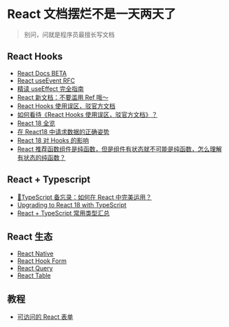 # React 文档摆烂不是一天两天了

> 别问，问就是程序员最擅长写文档

## React Hooks

- [React Docs BETA](https://beta.reactjs.org/)
- [React useEvent RFC](https://github.com/reactjs/rfcs/blob/useevent/text/0000-useevent.md)
- [精读 useEffect 完全指南](https://zhuanlan.zhihu.com/p/60277120)
- [React 新文档：不要滥用 Ref 哦～](https://zhuanlan.zhihu.com/p/529491295)
- [React Hooks 使用误区，驳官方文档](https://zhuanlan.zhihu.com/p/450513902)
- [如何看待《React Hooks 使用误区，驳官方文档》？](https://www.zhihu.com/question/508780830/answer/2486581940)
- [React 18 全览](https://zhuanlan.zhihu.com/p/500072933)
- [在 React18 中请求数据的正确姿势](https://zhuanlan.zhihu.com/p/536624672)
- [React 18 对 Hooks 的影响](https://zhuanlan.zhihu.com/p/490929650)
- [React 推荐函数组件是纯函数，但是组件有状态就不可能是纯函数，怎么理解有状态的纯函数？](https://www.zhihu.com/question/537538929)

## React + Typescript

- [🔖TypeScript 备忘录：如何在 React 中完美运用？](https://juejin.cn/post/6910863689260204039)
- [Upgrading to React 18 with TypeScript](https://blog.logrocket.com/upgrading-react-18-typescript/)
- [React + TypeScript 常用类型汇总](https://mp.weixin.qq.com/s?__biz=Mzg3ODAyNDI0OQ==&mid=2247489283&idx=1&sn=2b49af5b171398db1821237ba1551ad1&chksm=cf1b5455f86cdd433210a386c1ae528e8a580fb4ce4931f83baa900205bc00caa63dfa369950&scene=178&cur_album_id=1791658055365935110#rd)

## React 生态

- [React Native](https://reactnative.dev/)
- [React Hook Form](https://react-hook-form.com/)
- [React Query](https://tanstack.com/query/v4/docs/overview)
- [React Table](https://tanstack.com/table/v8/docs/guide/introduction)

## 教程

- [可访问的 React 表单](https://www.carlrippon.com/accessible-react-forms/)

<!-- 顺序是父组件render>子组件render> 子组件useLayoutEffect>父组件useLayoutEffect>子组件useEffect>父组件useEffect

假如父组件 有 logCount 函数，使用 useLayoutEffect 版本的 useEvent 包裹，传给子组件作为 props ，则 子组件render 阶段 和 子组件useLayoutEffect 阶段因为执行在父组件 useLayoutEffect 之前， 这两个阶段子组件从props里读取的 logCount 函数不符合预期，是旧的。但因为是引用，所以当父组件 useLayoutEffect 执行完后，子组件 props里的 logCount 就符合预期了。这一点我认为不常见，但的确会有，只是答主表达的比较隐晦，难以get到。

而答主后文的意思是，需要有新hooks执行时机，保持在render之后，且先父组件后子组件执行。插入于原顺序为：父组件render>父组件新hooks>子组件render>子组件新hooks> 子组件useLayoutEffect>父组件useLayoutEffect 。。。 顺序执行 -->
